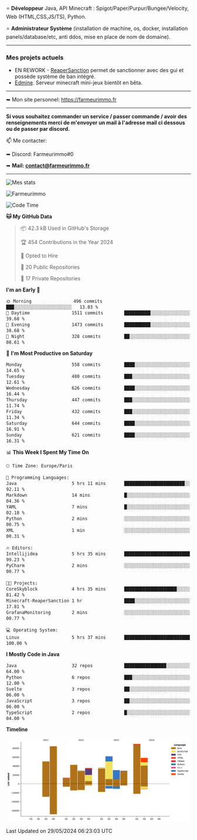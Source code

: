 ⭐ **Développeur** Java, API Minecraft : Spigot/Paper/Purpur/Bungee/Velocity, Web (HTML,CSS,JS/TS), Python.

⭐ **Administrateur Système** (installation de machine, os, docker, installation panels/database/etc, anti ddos, mise en place de nom de domaine).

---

### Mes projets actuels
- EN REWORK - [ReaperSanction](https://www.spigotmc.org/resources/reapersanction.89580/) permet de sanctionner avec des gui et possède système de ban intégré.
- [Edmine](https://edmine.net). Serveur minecraft mini-jeux bientôt en bêta.

---

➥ Mon site personnel: https://farmeurimmo.fr

---

**Si vous souhaitez commander un service / passer commande / avoir des renseignements merci de m'envoyer un mail à l'adresse mail ci dessous ou de passer par discord.**

📫 Me contacter:
 
   ➥ Discord: Farmeurimmo#0
   
   ➥ **Mail: contact@farmeurimmo.fr**

---

![Mes stats](https://github-readme-stats.farmeurimmo.fr/api?username=Farmeurimmo&count_private=true&show_icons=true&theme=radical)

<img src="https://komarev.com/ghpvc/?username=Farmeurimmo" alt="Farmeurimmo" />

<!--START_SECTION:waka-->
![Code Time](http://img.shields.io/badge/Code%20Time-1%2C360%20hrs%2010%20mins-blue)

**🐱 My GitHub Data** 

> 📦 42.3 kB Used in GitHub's Storage 
 > 
> 🏆 454 Contributions in the Year 2024
 > 
> 💼 Opted to Hire
 > 
> 📜 20 Public Repositories 
 > 
> 🔑 17 Private Repositories 
 > 
**I'm an Early 🐤** 

```text
🌞 Morning                496 commits         ███░░░░░░░░░░░░░░░░░░░░░░   13.03 % 
🌆 Daytime                1511 commits        ██████████░░░░░░░░░░░░░░░   39.68 % 
🌃 Evening                1473 commits        ██████████░░░░░░░░░░░░░░░   38.68 % 
🌙 Night                  328 commits         ██░░░░░░░░░░░░░░░░░░░░░░░   08.61 % 
```
📅 **I'm Most Productive on Saturday** 

```text
Monday                   558 commits         ████░░░░░░░░░░░░░░░░░░░░░   14.65 % 
Tuesday                  480 commits         ███░░░░░░░░░░░░░░░░░░░░░░   12.61 % 
Wednesday                626 commits         ████░░░░░░░░░░░░░░░░░░░░░   16.44 % 
Thursday                 447 commits         ███░░░░░░░░░░░░░░░░░░░░░░   11.74 % 
Friday                   432 commits         ███░░░░░░░░░░░░░░░░░░░░░░   11.34 % 
Saturday                 644 commits         ████░░░░░░░░░░░░░░░░░░░░░   16.91 % 
Sunday                   621 commits         ████░░░░░░░░░░░░░░░░░░░░░   16.31 % 
```


📊 **This Week I Spent My Time On** 

```text
🕑︎ Time Zone: Europe/Paris

💬 Programming Languages: 
Java                     5 hrs 11 mins       ███████████████████████░░   92.11 % 
Markdown                 14 mins             █░░░░░░░░░░░░░░░░░░░░░░░░   04.36 % 
YAML                     7 mins              █░░░░░░░░░░░░░░░░░░░░░░░░   02.18 % 
Python                   2 mins              ░░░░░░░░░░░░░░░░░░░░░░░░░   00.75 % 
XML                      1 min               ░░░░░░░░░░░░░░░░░░░░░░░░░   00.31 % 

🔥 Editors: 
Intellijidea             5 hrs 35 mins       █████████████████████████   99.23 % 
PyCharm                  2 mins              ░░░░░░░░░░░░░░░░░░░░░░░░░   00.77 % 

🐱‍💻 Projects: 
CoreSkyblock             4 hrs 35 mins       ████████████████████░░░░░   81.42 % 
Minecraft-ReaperSanction 1 hr                ████░░░░░░░░░░░░░░░░░░░░░   17.81 % 
GrafanaMonitoring        2 mins              ░░░░░░░░░░░░░░░░░░░░░░░░░   00.77 % 

💻 Operating System: 
Linux                    5 hrs 37 mins       █████████████████████████   100.00 % 
```

**I Mostly Code in Java** 

```text
Java                     32 repos            ████████████████░░░░░░░░░   64.00 % 
Python                   6 repos             ███░░░░░░░░░░░░░░░░░░░░░░   12.00 % 
Svelte                   3 repos             ██░░░░░░░░░░░░░░░░░░░░░░░   06.00 % 
JavaScript               3 repos             ██░░░░░░░░░░░░░░░░░░░░░░░   06.00 % 
TypeScript               2 repos             █░░░░░░░░░░░░░░░░░░░░░░░░   04.00 % 
```



**Timeline**

![Lines of Code chart](https://raw.githubusercontent.com/Farmeurimmo/Farmeurimmo/main/assets/bar_graph.png)


 Last Updated on 29/05/2024 06:23:03 UTC
<!--END_SECTION:waka-->
